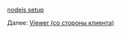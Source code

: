 [nodejs setup](viewer/java.md ':include :type=markdown')

Далее: [Viewer (со стороны клиента)](viewer/2legged/ui)
